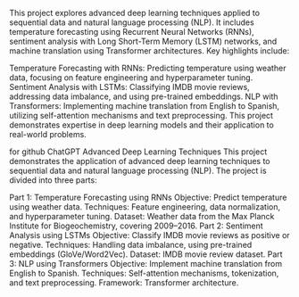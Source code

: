 This project explores advanced deep learning techniques applied to sequential data and natural language processing (NLP). It includes temperature forecasting using Recurrent Neural Networks (RNNs), sentiment analysis with Long Short-Term Memory (LSTM) networks, and machine translation using Transformer architectures. Key highlights include:

Temperature Forecasting with RNNs: Predicting temperature using weather data, focusing on feature engineering and hyperparameter tuning.
Sentiment Analysis with LSTMs: Classifying IMDB movie reviews, addressing data imbalance, and using pre-trained embeddings.
NLP with Transformers: Implementing machine translation from English to Spanish, utilizing self-attention mechanisms and text preprocessing.
This project demonstrates expertise in deep learning models and their application to real-world problems.

for github
ChatGPT
Advanced Deep Learning Techniques
This project demonstrates the application of advanced deep learning techniques to sequential data and natural language processing (NLP). The project is divided into three parts:

Part 1: Temperature Forecasting using RNNs
Objective: Predict temperature using weather data.
Techniques: Feature engineering, data normalization, and hyperparameter tuning.
Dataset: Weather data from the Max Planck Institute for Biogeochemistry, covering 2009–2016.
Part 2: Sentiment Analysis using LSTMs
Objective: Classify IMDB movie reviews as positive or negative.
Techniques: Handling data imbalance, using pre-trained embeddings (GloVe/Word2Vec).
Dataset: IMDB movie review dataset.
Part 3: NLP using Transformers
Objective: Implement machine translation from English to Spanish.
Techniques: Self-attention mechanisms, tokenization, and text preprocessing.
Framework: Transformer architecture.

